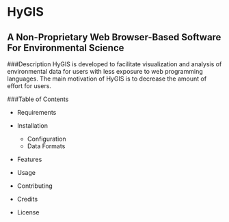 # HyGIS
## A Non-Proprietary Web Browser-Based Software For Environmental Science

###Description
HyGIS is developed to facilitate visualization and analysis of environmental data for users 
with less exposure to web programming languages. The main motivation of HyGIS is to decrease the amount of
effort for users.  

###Table of Contents

* Requirements
* Installation
    * Configuration
    * Data Formats
* Features

* Usage

* Contributing

* Credits

* License
    
 